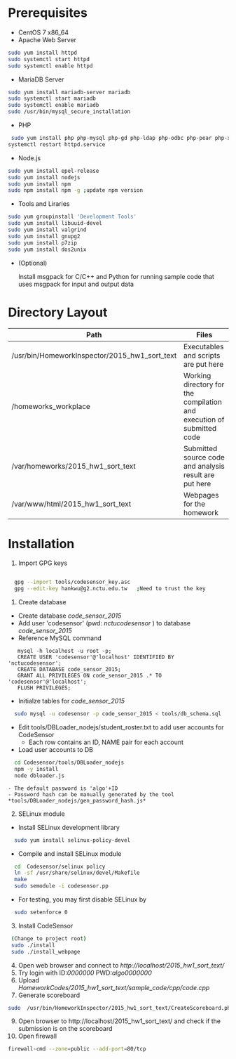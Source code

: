 
# Prerequisites
 - CentOS 7 x86_64
 - Apache Web Server

  ```sh
  sudo yum install httpd
  sudo systemctl start httpd
  sudo systemctl enable httpd
  ```
 - MariaDB Server

  ```sh
  sudo yum install mariadb-server mariadb
  sudo systemctl start mariadb
  sudo systemctl enable mariadb
  sudo /usr/bin/mysql_secure_installation
  ```
 - PHP

  ```sh
   sudo yum install php php-mysql php-gd php-ldap php-odbc php-pear php-xml php-xmlrpc php-mbstring php-snmp php-soap curl curl-devel
  systemctl restart httpd.service
  ```
 - Node.js

  ```sh
  sudo yum install epel-release
  sudo yum install nodejs
  sudo yum install npm
  sudo npm install npm -g ;update npm version
  ```
 - Tools and Liraries

  ```sh
  sudo yum groupinstall 'Development Tools'
  sudo yum install libuuid-devel
  sudo yum install valgrind
  sudo yum install gnupg2
  sudo yum install p7zip
  sudo yum install dos2unix
  ```

 - (Optional)

	Install msgpack for C/C++ and Python for running sample code that uses msgpack for input and output data

# Directory Layout
| Path  | Files |
| ------------- | ------------- |
| /usr/bin/HomeworkInspector/2015_hw1_sort_text  | Executables and scripts are put here  |
| /homeworks_workplace  | Working directory for the compilation and execution of submitted code |
| /var/homeworks/2015_hw1_sort_text | Submitted source code and analysis result are put here |
| /var/www/html/2015_hw1_sort_text | Webpages for the homework |


# Installation

1. Import GPG keys
  ```sh

    gpg --import tools/codesensor_key.asc
    gpg --edit-key hankwu@g2.nctu.edu.tw   ;Need to trust the key
  ```
1. Create database
 - Create database *code_sensor_2015*
 - Add user 'codesensor' (pwd: *nctucodesensor* ) to database *code_sensor_2015*  
 - Reference MySQL command
  ```
	 mysql -h localhost -u root -p;
	 CREATE USER 'codesensor'@'localhost' IDENTIFIED BY 'nctucodesensor';
	 CREATE DATABASE code_sensor_2015;
	 GRANT ALL PRIVILEGES ON code_sensor_2015 .* TO 'codesensor'@'localhost';
	 FLUSH PRIVILEGES;
  ```
 - Initialze tables for *code_sensor_2015*
  ```sh
    sudo mysql -u codesensor -p code_sensor_2015 < tools/db_schema.sql
  ```
 - Edit tools/DBLoader_nodejs/student_roster.txt to add user accounts for CodeSensor
    - Each row contains an ID, NAME pair for each account
 - Load user accounts to DB
  ```sh
    cd Codesensor/tools/DBLoader_nodejs
    npm -y install
    node dbloader.js
  ```
    - The default password is 'algo'+ID
    - Password hash can be manually generated by the tool *tools/DBLoader_nodejs/gen_password_hash.js*

2. SELinux module
 - Install SELinux development library
  ```sh
    sudo yum install selinux-policy-devel
  ```
 - Compile and install SELinux module
  ```sh
    cd  Codesensor/selinux policy
    ln -sf /usr/share/selinux/devel/Makefile
    make
    sudo semodule -i codesensor.pp
  ```
 - For testing, you may first disable SELinux by
  ```sh
    sudo setenforce 0
  ```

3. Install CodeSensor
 ```sh
  (Change to project root)
  sudo ./install
  sudo ./install_webpage
 ```
4. Open web browser and connect to *http://localhost/2015_hw1_sort_text/*
5. Try login with ID:*0000000*   PWD:*algo0000000*
6. Upload *HomeworkCodes/2015_hw1_sort_text/sample_code/cpp/code.cpp*
8. Generate scoreboard
  ```sh
  sudo  /usr/bin/HomeworkInspector/2015_hw1_sort_text/CreateScoreboard.php
  ```
9. Open browser to http://localhost/2015_hw1_sort_text/ and check if the submission is on the scoreboard
10. Open firewall
  ```sh
  firewall-cmd --zone=public --add-port=80/tcp
  ```
